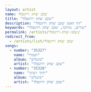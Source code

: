```yaml
---
layout: artist
name: יעקב יצחק רויזנפלד
title: "יעקב יצחק רויזנפלד"
description: "דף האמן יעקב יצחק רויזנפלד"
keywords: "שירים, מוזיקה, יעקב יצחק רויזנפלד"
permalink: /artists/יעקב-יצחק-רויזנפלד/
redirect_from:
  - /artists/list/יעקב יצחק רויזנפלד
songs:
  - number: "35327"
    name: "ושמרו"
    album: "סינגלים"
    artist: "יעקב יצחק רויזנפלד"
  - number: "35328"
    name: "יודוך רעיוני"
    album: "סינגלים"
    artist: "יעקב יצחק רויזנפלד"
---
```


